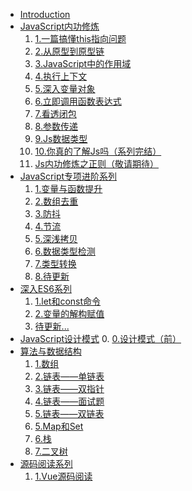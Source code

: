 <!--
 * @desc:
 * @Author: 余光
 * @Email: webbj97@163.com
 * @Date: 2019-11-21 17:45:26
 -->
* [Introduction](README.md)
* [JavaScript内功修炼](Js内功/summary.md)
    1. [1.一篇搞懂this指向问题](Js内功/1.一篇搞懂this指向问题.md)
    2. [2.从原型到原型链](Js内功/2.从原型到原型链.md)
    3. [3.JavaScript中的作用域](Js内功/3.JavaScript中的作用域.md)
    4. [4.执行上下文](Js内功/4.执行上下文.md)
    5. [5.深入变量对象](Js内功/5.深入变量对象.md)
    6. [6.立即调用函数表达式](Js内功/6.立即执行函数.md)
    7. [7.看透闭包](Js内功/7.闭包.md)
    8. [8.参数传递](Js内功/8.JavaScript中的参数传递.md)
    9. [9.Js数据类型](Js内功/9.基本数据类型.md)
    10. [10.你真的了解Js吗（系列完结）](Js内功/10.你真的了解Js吗1.md)
    11. [Js内功修炼之正则（敬请期待）]()
* [JavaScript专项进阶系列](Js专题/summary.md)
    1. [1.变量与函数提升](Js专题/1.变量与函数提升.md)
    2. [2.数组去重](Js专题/2.数组去重.md)
    4. [3.防抖](Js专题/3.防抖问题.md)
    3. [4.节流](Js专题/4.节流问题.md)
    5. [5.深浅拷贝](Js专题/5.深浅拷贝.md)
    6. [6.数据类型检测](Js专题/6.类型判断,md)
    7. [7.类型转换](Js专题/7.类型转换.md)
    8. [8.待更新]()
* [深入ES6系列](ES6/summary.md)
    1. [1.let和const命令](ES6/1.let和const命令.md)
    2. [2.变量的解构赋值](ES6/2.变量的解构赋值.md)
    8. [待更新...]()
* [JavaScript设计模式](JavaScript设计模式/READ.md)
    0. [0.设计模式（前）](JavaScript设计模式/1.this.md)
* [算法与数据结构](algorithms/algorithms.md)
    1. [1.数组](algorithms/1.数组md)
    2. [2.链表——单链表](algorithms/链表1.md)
    3. [3.链表——双指针](algorithms/链表2.md)
    4. [4.链表——面试题](algorithms/链表3.md)
    4. [5.链表——双链表](algorithms/链表4.md)
    5. [5.Map和Set](algorithms/3.Map和Set.md)
    6. [6.栈](algorithms/4.栈.md)
    7. [7.二叉树](algorithms/5.二叉树.md)
* [源码阅读系列](sourceCode/sourceCode.md)
    1. [1.Vue源码阅读]()
